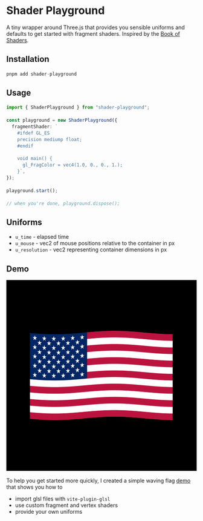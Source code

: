 # Shader Playground

A tiny wrapper around Three.js that provides you sensible uniforms and defaults to get started with fragment shaders. Inspired by the [Book of Shaders](https://thebookofshaders.com).

## Installation

```ts
pnpm add shader-playground
```

## Usage

```ts
import { ShaderPlayground } from "shader-playground";

const playground = new ShaderPlayground({
  fragmentShader: `
    #ifdef GL_ES
    precision mediump float;
    #endif

    void main() {
      gl_FragColor = vec4(1.0, 0., 0., 1.);
    }`,
});

playground.start();

// when you're done, playground.dispose();
```

## Uniforms

- `u_time` - elapsed time
- `u_mouse` - vec2 of mouse positions relative to the container in px
- `u_resolution` - vec2 representing container dimensions in px

## Demo

![a waving US flag on a black background](./demo.png)

To help you get started more quickly, I created a simple waving flag [demo](demo/) that shows you how to

- import glsl files with `vite-plugin-glsl`
- use custom fragment and vertex shaders
- provide your own uniforms
